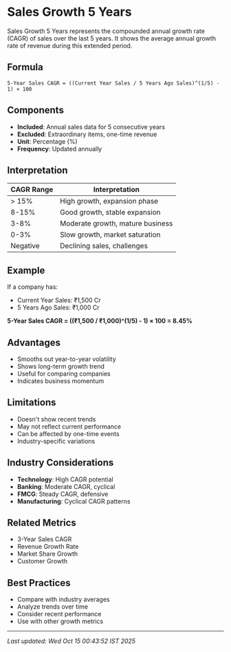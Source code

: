 # Sales Growth 5 Years


Sales Growth 5 Years represents the compounded annual growth rate (CAGR) of sales over the last 5 years. It shows the average annual growth rate of revenue during this extended period.

## Formula
```text
5-Year Sales CAGR = ((Current Year Sales / 5 Years Ago Sales)^(1/5) - 1) × 100
```

## Components
- **Included**: Annual sales data for 5 consecutive years
- **Excluded**: Extraordinary items, one-time revenue
- **Unit**: Percentage (%)
- **Frequency**: Updated annually

## Interpretation
| CAGR Range | Interpretation |
|------------|----------------|
| > 15% | High growth, expansion phase |
| 8-15% | Good growth, stable expansion |
| 3-8% | Moderate growth, mature business |
| 0-3% | Slow growth, market saturation |
| Negative | Declining sales, challenges |

## Example
If a company has:
- Current Year Sales: ₹1,500 Cr
- 5 Years Ago Sales: ₹1,000 Cr

**5-Year Sales CAGR = ((₹1,500 / ₹1,000)^(1/5) - 1) × 100 = 8.45%**

## Advantages
- Smooths out year-to-year volatility
- Shows long-term growth trend
- Useful for comparing companies
- Indicates business momentum

## Limitations
- Doesn't show recent trends
- May not reflect current performance
- Can be affected by one-time events
- Industry-specific variations

## Industry Considerations
- **Technology**: High CAGR potential
- **Banking**: Moderate CAGR, cyclical
- **FMCG**: Steady CAGR, defensive
- **Manufacturing**: Cyclical CAGR patterns

## Related Metrics
- 3-Year Sales CAGR
- Revenue Growth Rate
- Market Share Growth
- Customer Growth

## Best Practices
- Compare with industry averages
- Analyze trends over time
- Consider recent performance
- Use with other growth metrics

---
*Last updated: Wed Oct 15 00:43:52 IST 2025*
